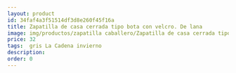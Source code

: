 ```yaml
---
layout: product
id: 34faf4a3f51514df3d8e260f45f16a
title: Zapatilla de casa cerrada tipo bota con velcro. De lana 
image: img/productos/zapatilla caballero/Zapatilla de casa cerrada tipo bota con velcro. De lana =32= gris La Cadena invierno.webp
price: 32
tags:  gris La Cadena invierno
description: 
order: 0
---
```

